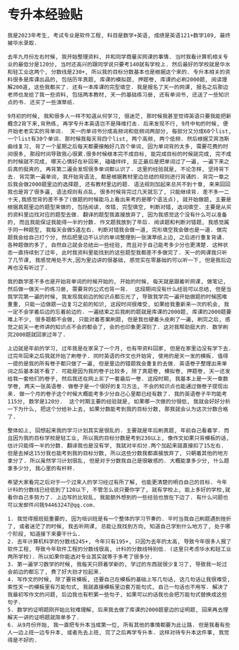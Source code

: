 <h1>专升本经验贴</h1>


	我是2023年考生, 考试专业是软件工程, 科目是数学+英语, 成绩是英语121+数学109, 最终被华水录取. 

	去年九月份左右时候, 我开始整理资料, 并和同学商量买网课的事情. 当时我看计算机相关专业的最低分是120分, 当时还高兴的跟同学说只要考140就有学校上. 然后最好的学校就是华水和轻工业这两个, 分数线是230+, 所以我的目标分数基本也是根据这个来的. 专升本相关的资料很多是库课出品的, 包括历年真题, 库课的模拟题, 押题卷, 库课的必刷2000题, 阅读理解200道, 这些我都买了. 还有一本库课的完型填空. 我是报名了天一的网课, 报名之后那边老师也发给了我一些资料, 包括两本教材, 天一的基础练习册, 还有单词书, 还送了一些知识点的书. 还买了一些演草纸.
	
	9月初的时候, 我和很多人一样不知道从何学习, 很迷茫, 那时候我甚至觉得英语只要我能把新概念2背下来,背熟练, 再学专升本英语岂不是降维打击. 后来发现不行, 9月中旬的时候, 便开始老老实实的背单词.  天一的单词书分成高频词和低频词两部分, 每部分又分成60个list, 一个list有30个单词. 那时候我每天背四个list, 两个高频, 两个低频. 然后根据艾宾浩斯曲线复习, 背了一个星期之后每天都要接触好几百个单词, 因为单词背的太多, 需要花费的时间很多, 那段时间导致我心很累.很多时候根本完不成目标, 能完成目标的时候就完成, 完不成的时候就不完成, 哪天心情好在补回来, 磕磕绊绊, 反正最后是把单词过了一遍, 一遍下来之后真的挺爽的, 再背第二遍会发现很多单词都认识了. 这里的经验就是, 不论怎样, 坚持背下去. 背完第一遍单词, 我开始背语法, 都是根据教材里边总结的规则进行背诵的. 背完一章之后我会做2000题里边的选择题, 还有教材里边的题. 语法规则加起来总共不到十章, 来来回回我也是背了很多遍, 语法规则有点乱, 很多时候背完过几天就忘了, 只能继续背. 差不多一二十天,我感觉背的差不多了(做题的时候能马上看出来考的是哪个语法点), 就开始做题, 主要是根据真题里边的题型来做的, 包括阅读, 改错, 完型填空, 判断对错, 选词填空. 主要是从买的资料里边找对应的题型去做. 翻译的题型我直接放弃了, 因为我感觉这个没有什么可以准备的, 而且我能保证我能得一半的分数. 作文题我放到了年后. 阅读题和判断对错题, 我感觉属于同一种题型, 我每天会做5道左右. 判断对错我会做一道, 完形填空我会做也是一道. 做完题我会给自己打个分, 然后把里边不认识的单词整理到一张演草纸上边, 之后进行重复背诵.  各种题做的多了, 自然自己就会总结出一些经验, 而且对于自己能考多少分也更清楚. 这种状态一直持续到了过年, 此时我资料里能找到的这些题型我都差不多做完了. 天一的网课我只听了几节课, 我感觉用处不大,因为里边讲的很基础, 感觉实在零基础的可以听一下, 但是我后边再也没有听过了. 

	我的数学差不多也是开始背单词的时候开始的, 开始的时候, 每天就是跟着听网课, 做笔记, 然后做一做天一的练习册, 需要背的公式也背一背.  这段期间没有什么经验可以总结, 但是当我学完第一遍的时候, 我发现我前边的知识点都忘光了, 导致我学完一遍开始做题的时候困难重重, 只能一边做题一边复习之前的知识, 这段时间很难受, 如果给我重新来一次的机会, 我一定不会学着后边的忘着前边的. 一遍结束之后我刷的题就是库课的2000题, 库课的2000题要难上不少, 很多题都不会做, 只能对着答案刷题, 但是我也硬着头皮刷了一遍, 刷完之后, 感觉之前天一老师讲的知识点不会的都会了, 会的也印象更深刻了. 这对我帮助挺大的. 数学刷完2000题就回家过年了. 

	上边就是年前的学习, 过年我是在家呆了一个月, 也有带资料回家, 但是在家里边没有学下去. 过完年回来之后我就开始了刷卷子. 同时英语的作文也开始背, 使用的是天一发的模板. 值得一提的是我的所有卷子都只做了一遍, 但是里边的错题我会重复的去做. 英语卷子整理出来单词之后基本就不看了. 可能是因为我的卷子比较多, 除了真题卷, 模拟卷, 押题卷, 天一还发给我一套他们的卷子, 然后我还在网上买了一套最后一卷. 这段时期, 我基本上是一天一章数学卷, 两天一张英语卷. 做卷子是一个很好的复习方法, 不会的知识点也能通过做卷子提现出来. 做一个月的卷子这个时候大概能考多少分自己心里都已经有数了. 我的英语卷子平均能考115分, 数学是120分.  这个时期主要的经验就是, 如果哪一次做的分很低, 我就会好好分析一下为什么, 把这个分给补上去, 如果分数能考到我的目标分数, 那我就会认为这次分数合格了. 

	整体如上, 回想起来我的学习计划其实是很乱的. 主要就是年后刷真题, 年前自己看着学. 而且因为我的目标学校是轻工业, 所以我的目标分数是考到230以上, 像作文如果只背模板的话, 估计只能得一半的分数. 翻译我也是没有学, 我就对半扣分.两个加起来就直接扣了15左右. 但是去掉这15分我也能考到我的目标分数, 所以这些分数我都直接放弃了, 只朝着其他的地方拿分了. 所以虽然学习计划很乱, 但是对于分数我自己是很敏感的. 大概能拿多少分, 什么题拿多少分, 我心里的有杆秤. 

	希望大家看完之后对于一个过来人的学习经过有所了解, 也能更清楚的明白自己的目标. 今年计科的分数线已经低到了120以下, 不管怎么说只要你学了, 就有学校上, 能上多好的学校,就看你自己多努力了. 上边写的比较乱, 我能额外想到的一些经验也放在下边了. 有什么问题也可以发邮件问我94463247@qq.com.
	
	1. 我觉得报班挺重要的, 因为培训班是有一个整体的学习节奏的. 平时当我自己刷题遇到挫折了, 或者迷茫了的时候, 我去听网课, 总能让我找到方向, 知道自己学到什么地方了, 处于哪个阶段, 知道接下来要干什么. 
	2. 去年计算机科学的分数线245+, 今年只有195+, 只因为去年的太高, 导致今年很多人报了软件工程, 导致今年软件工程的分数线很高, 计科的分数线特别低. (这里只考虑华水和轻工业两所学校). 所以如果你能选对专业其实就等于多考了很多分. 
	3. 第一遍学习数学的时候, 我每天只顾着学新的, 学过的东西就很少复习了, 导致我一轮过会前边的都忘了, 费了好大劲才捡起来. 
	4. 写作文的时候, 除了要背模板, 还要自己在模板的基础上写几句话, 这几句话让我很难受, 索性天一的模板里有万能句式, 我就直接模板里边套万能句式, 自己一句话也不用写. 解决了我最初写作文的问题, 后边我也有积累一些句子, 如果可以的话我也会把万能句式替换成这些句子. 
	5. 数学的证明题刚开始比较难理解, 后来我去做了库课的2000题里边的证明题, 回来再去理解天一讲的证明题就简单多了. 
	6. 从9月份开始, 我一直把专升本当成第一位, 所有其他的事情都要为此让路. 但是我看有些人一边上班一边专升本, 或者先去上班, 完了之后再学专升本. 这样对待专升本这件事, 我觉得是不好的. 

